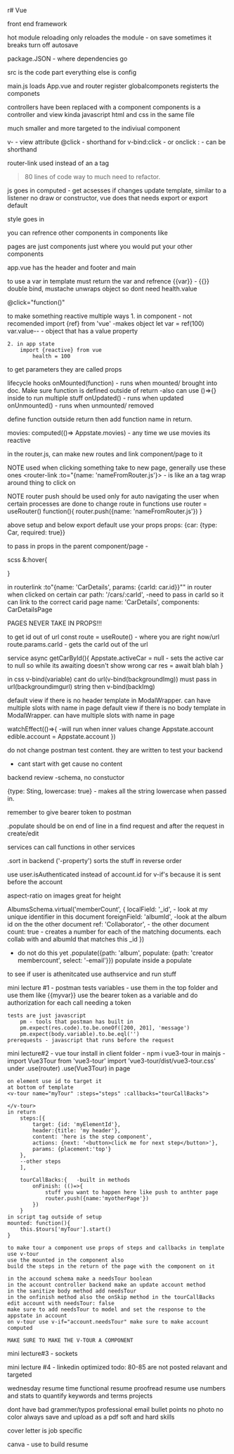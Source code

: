 r# Vue

front end framework

hot module reloading only reloades the module - on save
sometimes it breaks
turn off autosave


package.JSON - where dependencies go

src is the code part everything else is config

main.js loads App.vue and router
register globalcomponets registerts the componets 

controllers have been replaced with a component 
components is a controller and view kinda
javascript html and css in the same file

much smaller and more targeted to the indiviual component

v-    - view attribute
@click - shorthand for v-bind:click - or onclick
: - can be shorthand

router-link used instead of an a tag

>80 lines of code way to much need to refactor.

js goes in <script></script>
    computed - get acsesses if changes update template, similar to a listener
    no draw or constructor, vue does that
    needs export or export default


style goes in <style></style>

you can refrence other components in components like
<component/>

pages are just components just where you would put your other components

app.vue has the header and footer and main


to use a var in template
must return the var and refrence {{var}}  - {{}} double bind, mustache unwraps object so dont need health.value

@click="function()"

to make something reactive multiple ways
    1. in component - not recomended
        import {ref} from 'vue'    -makes object
            let var = ref(100)
            var.value--  - object that has a value property

    2. in app state
        import {reactive} from vue
            health = 100
to get parameters they are called props


lifecycle hooks
onMounted(function) - runs when mounted/ brought into doc. Make sure function is defined outside of return
-also can use ()=>{} inside to run multiple stuff
onUpdated() - runs when updated
onUnmounted() - runs when unmounted/ removed

define function outside return then add function name in return.

movies: computed(()=> Appstate.movies) - any time we use movies its reactive


in the router.js, can make new routes and link component/page to it

NOTE used when clicking something take to new page, generally use these ones
<router-link :to="{name: 'nameFromRouter.js'}> </router-link> - is like an a tag wrap around thing to click on

NOTE router push should be used only for auto navigating the user when certain processes are done
to change route in functions use
    router = useRouter()
    function(){
        router.push({name: 'nameFromRouter.js'})
    }

above setup and below export default use your props
props: {car: {type: Car, required: true}}

to pass in props in the parent component/page
<MyComponent :car="car" :id="car.id" etc./> -

scss
&:hover{

}

in routerlink :to"{name: 'CarDetails', params: {carId: car.id}}""
in router when clicked on certain car
path: '/cars/:carId', -need to pass in carId so it can link to the correct carid page
name: 'CarDetails',
components: CarDetailsPage

PAGES NEVER TAKE IN PROPS!!!

to get id out of url
const route = useRoute()   - where you are right now/url
route.params.carId  - gets the carId out of the url

service
async getCarById(){
    Appstate.activeCar = null   - sets the active car to null so while its awaiting doesn't show wrong car
    res = await blah blah
}

in css v-bind(variable)
cant do url(v-bind(backgroundImg))
must pass in url(backgroundimgurl) string
then
v-bind(backImg)

<slot name="header">
default view if there is no header template
</slot> in ModalWrapper. can have multiple slots with name
in page
<slot name="body">
default view if there is no body template
</slot> in ModalWrapper. can have multiple slots with name
in page
<ModalWrapper> 
<template #header>
        hello   - can and should be another component but can pass in anything
    </template>
    <template #body>
        hello   - can and should be another component but can pass in anything
    </template>
</ModalWrapper>

watchEffect(()=>{  -will run when inner values change
    Appstate.account
    edible.account = Appstate.account
})



do not change postman test content. they are written to test your backend
- cant start with get cause no content

backend review
-schema, no constuctor

{type: Sting, lowercase: true}  - makes all the string lowercase when passed in.

remember to give bearer token to postman

.populate should be on end of line in a find request and after the request in create/edit

services can call functions in other services


.sort in backend ('-property') sorts the stuff in reverse order

use user.isAuthenticated instead of account.id for v-if's because it is sent before the account

aspect-ratio on images great for height

AlbumsSchema.virtual('memberCount', {
    localField: '_id',    - look at my unique identifier in this document
    foreignField: 'albumId', -look at the album id on the the other document
    ref: 'Collaborator', - the other document
    count: true  - creates a number for each of the matching documents. each collab with and albumId that matches this _id
})
  - do not do this yet
.populate({path: 'album', populate: {path: 'creator membercount', select: '-email'}})  populate inside a populate

to see if user is athenitcated use authservice and run stuff





mini lecture #1  - postman tests
    variables - use them in the top folder and use them like {{myvar}}
    use the bearer token as a variable and do authorization for each call needing a token

    tests are just javascript
        pm - tools that postman has built in
        pm.expect(res.code).to.be.oneOf([200, 201], 'message')
        pm.expect(body.variable).to.be.eql('')
    prerequests - javascript that runs before the request

mini lecture#2 - vue tour
    install in client folder - npm i vue3-tour
    in mainjs - import Vue3Tour from 'vue3-tour'
                import 'vue3-tour/dist/vue3-tour.css'
            under .use(router)
                  .use(Vue3Tour)
    in page 

    on element use id to target it
    at bottom of template
    <v-tour name="myTour" :steps="steps" :callbacks="tourCallBacks">

    </v-tour>
    in return
        steps:[{
            target: {id: 'myElementId'},
            header:{title: 'my header'},
            content: 'here is the step component',
            actions: {next: '<button>click me for next step</button>'},
            params: {placement:'top'}
        },
        --other steps
        ],

        tourCallBacks:{   -built in methods
            onFinish: (()=>{
                stuff you want to happen here like push to anthter page
                router.push({name:'myotherPage'})
            })
        }
    in script tag outside of setup
    mounted: function(){
        this.$tours['myTour'].start()
    }

    to make tour a component use props of steps and callbacks in template use v-tour
    use the mounted in the component also
    build the steps in the return of the page with the component on it

    in the accound schema make a needsTour boolean
    in the account controller backend make an update account method
    in the sanitize body method add needsTour
    in the onfinish method also the onSkip method in the tourCallBacks edit account with needsTour: false
    make sure to add needsTour to model and set the response to the appstate in account
    on v-tour use v-if="account.needsTour" make sure to make account computed

    MAKE SURE TO MAKE THE V-TOUR A COMPONENT


mini lecture#3 - sockets

mini lecture #4 - linkedin optimized
    todo:
        80-85 are not posted 
        relavant and targeted
        



























wednesday resume time
functional resume
proofread resume
use numbers and stats to quantify
keywords and terms
projects


dont have bad grammer/typos
    professional email
    bullet points
    no photo
    no color
    always save and upload as a pdf
soft and hard skills



cover letter is job specific

canva - use to build resume












            



